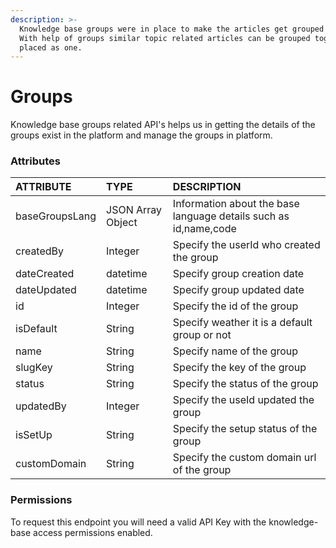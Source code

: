 ```yaml
---
description: >-
  Knowledge base groups were in place to make the articles get grouped together.
  With help of groups similar topic related articles can be grouped together and
  placed as one.
---
```


# Groups

Knowledge base groups related API's helps us in getting the details of the groups exist in the platform and manage the groups in platform.

### Attributes 

| ATTRIBUTE | TYPE | DESCRIPTION |
| :--- | :--- | :--- |
| baseGroupsLang | JSON Array Object | Information about the base language details such as id,name,code |
| createdBy | Integer | Specify the userId who created the group |
| dateCreated | datetime | Specify group creation date |
| dateUpdated | datetime | Specify group updated date |
| id | Integer | Specify the id of the group |
| isDefault | String | Specify weather it is a default group or not |
| name | String | Specify name of the group |
| slugKey | String | Specify the key of the group |
| status | String | Specify the status of the group |
| updatedBy | Integer | Specify the useId updated the group |
| isSetUp | String | Specify the setup status of the group |
| customDomain | String | Specify the custom domain url of the group |

### **Permissions**

To request this endpoint you will need a valid API Key with the knowledge-base access permissions enabled.

